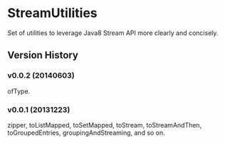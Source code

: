 StreamUtilities
=============
Set of utilities to leverage Java8 Stream API more clearly and concisely.

Version History
----------------
### v0.0.2 (20140603)
ofType.

### v0.0.1 (20131223)
zipper, toListMapped, toSetMapped, toStream, toStreamAndThen, toGroupedEntries, groupingAndStreaming, and so on.